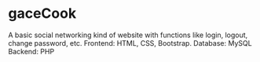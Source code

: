 # gaceCook
A basic social networking kind of website with functions like login, logout, change password, etc.
Frontend: HTML, CSS, Bootstrap.
Database: MySQL
Backend: PHP
